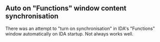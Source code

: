 ## Auto on "Functions" window content synchronisation

There was an attempt to "turn on synchronisation" in IDA's "Functions" window automatically on IDA startup. Not always works well.
